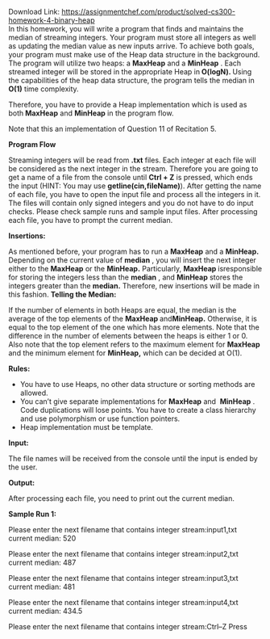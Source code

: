 Download Link: https://assignmentchef.com/product/solved-cs300-homework-4-binary-heap
<br>
In this homework, you will write a program that finds and maintains the median of streaming integers. Your program must store all integers as well as updating the median value as new inputs arrive. To achieve both goals, your program must make use of the Heap data structure in the background. The program will utilize two heaps: a <strong>MaxHeap</strong>​ and a <strong>MinHeap</strong>​ ​. Each streamed integer will be stored in the appropriate Heap in<strong> O(logN). </strong>Using​ the capabilities of the heap data structure, the program tells the median in <strong>O(1)</strong>​ time complexity.​

Therefore, you have to provide a Heap implementation which is used as both<strong> MaxHeap</strong> and <strong>MinHeap</strong>​     in the program flow.

Note that this an implementation of Question 11 of Recitation 5.

<strong> </strong>

<strong>Program Flow</strong>

Streaming integers will be read from <strong>.txt</strong>​ files. Each integer at each file will be considered as the next integer in the stream. Therefore you are going to get a name of a file from the console until <strong>Ctrl</strong>​<strong> + Z</strong> is pressed, which ends the input (HINT: You may use <strong>getline(cin,</strong>​<strong> fileName)</strong>).​ After getting the name of each file, you have to open the input file and process all the integers in it. The files will contain only signed integers and you do not have to do input checks. Please check sample runs and sample input files. After processing each file, you have to prompt the current median.

<strong>Insertions: </strong>

As mentioned before, your program has to run a <strong>MaxHeap</strong>​ and a <strong>MinHeap.</strong>​ Depending​ on the current value of <strong>median</strong>​ ,​ you will insert the next integer either to the <strong>MaxHeap</strong>​ or the <strong>MinHeap.</strong>​ Particularly,​ <strong>MaxHeap </strong>is​ responsible for storing the integers less than the <strong>median</strong>​ ,​ and <strong>MinHeap</strong>​ stores​ the integers greater than the <strong>median.</strong>​ Therefore, new insertions will be made in this fashion.​          <strong>Telling the Median: </strong>

If the number of elements in both Heaps are equal, the median is the average of the top elements of the <strong>MaxHeap </strong>and​<strong> MinHeap.</strong> Otherwise, it is equal to the top element of the one which has more elements. Note that the difference in the number of elements between the heaps is either 1 or 0. Also note that the top element refers to the maximum element for <strong>MaxHeap</strong>​ and the minimum element for <strong>MinHeap,</strong>​ which can be decided at O(1).










<strong>Rules: </strong>

<ul>

 <li>You have to use Heaps, no other data structure or sorting methods are allowed.</li>

 <li>You can’t give separate implementations for <strong>MaxHeap</strong>​ and ​      <strong>MinHeap</strong>​             . Code duplications will​ lose points. You have to create a class hierarchy and use polymorphism or use function pointers.</li>

 <li>Heap implementation must be template.</li>

</ul>




<strong>Input: </strong>

The file names will be received from the console until the input is ended by the user.

<strong>Output: </strong>

After processing each file, you need to print out the current median.




<strong>Sample Run 1: </strong>

Please enter the next filename that contains integer stream: ​input1<u>.</u>txt current median: 520

Please enter the next filename that contains integer stream: ​input2<u>.</u>txt current median: 487

Please enter the next filename that contains integer stream: ​input3<u>.</u>txt current median: 481

Please enter the next filename that contains integer stream: ​input4<u>.</u>txt current median: 434.5

Please enter the next filename that contains integer stream: ​Ctrl<span style="text-decoration: line-through;">–</span>Z Press